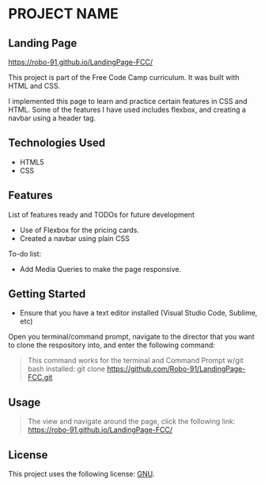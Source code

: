 # PROJECT NAME

## Landing Page
https://robo-91.github.io/LandingPage-FCC/

This project is part of the Free Code Camp curriculum. It was built with HTML and CSS.

I implemented this page to learn and practice certain features in CSS and HTML. Some of the features I have used includes flexbox, and creating a navbar using a header tag.

## Technologies Used

* HTML5
* CSS

## Features

List of features ready and TODOs for future development
* Use of Flexbox for the pricing cards.
* Created a navbar using plain CSS

To-do list:
* Add Media Queries to make the page responsive.

## Getting Started
   
* Ensure that you have a text editor installed (Visual Studio Code, Sublime, etc)

Open you terminal/command prompt, navigate to the director that you want to clone the respository into, and enter the following command:

> This command works for the terminal and Command Prompt w/git bash installed:
> git clone https://github.com/Robo-91/LandingPage-FCC.git

## Usage

> The view and navigate around the page, click the following link: https://robo-91.github.io/LandingPage-FCC/

## License

This project uses the following license: [GNU](https://www.gnu.org/licenses/gpl-3.0.en.html).
